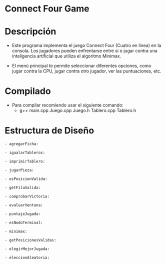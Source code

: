 # Connect Four Game

# Descripción
- Este programa implementa el juego Connect Four (Cuatro en línea) en la consola. Los jugadores pueden enfrentarse entre sí o jugar contra una inteligencia artificial que utiliza el algoritmo Minimax.

- El menú principal te permite seleccionar diferentes opciones, como jugar contra la CPU, jugar contra otro jugador, ver las puntuaciones, etc.

# Compilado
- Para compilar recomiendo usar el siguiente comando:
  - g++ main.cpp Juego.cpp Juego.h Tablero.cpp Tablero.h
 
# Estructura de Diseño

    - agregarFicha:

    - igualarTableros:

    - imprimirTablero:

    - jugarPieza:

    - esPosicionValida:

    - getFilaValida:

    - comprobarVictoria:

    - evaluarVentana:

    - puntajeJugada:

    - esNodoTerminal:

    - minimax:

    - getPosicionesValidas:

    - elegirMejorJugada:

    - eleccionAleatoria:

    
